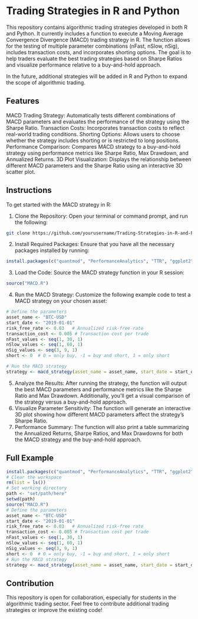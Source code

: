 # Trading Strategies in R and Python
This repository contains algorithmic trading strategies developed in both R and Python. It currently includes a function to execute a Moving Average Convergence Divergence (MACD) trading strategy in R. The function allows for the testing of multiple parameter combinations (nFast, nSlow, nSig), includes transaction costs, and incorporates shorting options. The goal is to help traders evaluate the best trading strategies based on Sharpe Ratios and visualize performance relative to a buy-and-hold approach.

In the future, additional strategies will be added in R and Python to expand the scope of algorithmic trading.

## Features

MACD Trading Strategy: Automatically tests different combinations of MACD parameters and evaluates the performance of the strategy using the Sharpe Ratio.
Transaction Costs: Incorporates transaction costs to reflect real-world trading conditions.
Shorting Options: Allows users to choose whether the strategy includes shorting or is restricted to long positions.
Performance Comparison: Compares MACD strategy to a buy-and-hold strategy using performance metrics like Sharpe Ratio, Max Drawdown, and Annualized Returns.
3D Plot Visualization: Displays the relationship between different MACD parameters and the Sharpe Ratio using an interactive 3D scatter plot.

## Instructions

To get started with the MACD strategy in R:

1. Clone the Repository:
Open your terminal or command prompt, and run the following:
```bash
git clone https://github.com/yourusername/Trading-Strategies-in-R-and-Python.git
```
2. Install Required Packages: Ensure that you have all the necessary packages installed by running:
```r
install.packages(c("quantmod", "PerformanceAnalytics", "TTR", "ggplot2", "parallel", "plotly"))
```
3. Load the Code: Source the MACD strategy function in your R session:
```r
source("MACD.R")
```
4. Run the MACD Strategy: Customize the following example code to test a MACD strategy on your chosen asset:
```r
# Define the parameters
asset_name <- "BTC-USD"
start_date <- "2019-01-01"
risk_free_rate <- 0.03   # Annualized risk-free rate
transaction_cost <- 0.005 # Transaction cost per trade
nFast_values <- seq(1, 30, 1)
nSlow_values <- seq(1, 60, 1)
nSig_values <- seq(3, 9, 1)
short <- 0  # 0 = only buy, -1 = buy and short, 1 = only short

# Run the MACD strategy
strategy <- macd_strategy(asset_name = asset_name, start_date = start_date, risk_free_rate = risk_free_rate, transaction_cost = transaction_cost, nFast_values = nFast_values, nSlow_values = nSlow_values, nSig_values = nSig_values, short = short)
```
5. Analyze the Results: After running the strategy, the function will output the best MACD parameters and performance metrics like the Sharpe Ratio and Max Drawdown. Additionally, you'll get a visual comparison of the strategy versus a buy-and-hold approach.
6. Visualize Parameter Sensitivity: The function will generate an interactive 3D plot showing how different MACD parameters affect the strategy’s Sharpe Ratio.
7. Performance Summary: The function will also print a table summarizing the Annualized Returns, Sharpe Ratios, and Max Drawdowns for both the MACD strategy and the buy-and-hold approach.

## Full Example
```r
install.packages(c("quantmod", "PerformanceAnalytics", "TTR", "ggplot2", "parallel", "plotly"))
# Clear the workspace
rm(list = ls())
# Set working directory
path <- "set/path/here"
setwd(path)
source("MACD.R")
# Define the parameters
asset_name <- "BTC-USD"
start_date <- "2019-01-01"
risk_free_rate <- 0.03   # Annualized risk-free rate
transaction_cost <- 0.005 # Transaction cost per trade
nFast_values <- seq(1, 30, 1)
nSlow_values <- seq(1, 60, 1)
nSig_values <- seq(3, 9, 1)
short <- 0  # 0 = only buy, -1 = buy and short, 1 = only short
# Run the MACD strategy
strategy <- macd_strategy(asset_name = asset_name, start_date = start_date, risk_free_rate = risk_free_rate, transaction_cost = transaction_cost, nFast_values = nFast_values, nSlow_values = nSlow_values, nSig_values = nSig_values, short = short)
```
   
## Contribution
This repository is open for collaboration, especially for students in the algorithmic trading sector. Feel free to contribute additional trading strategies or improve the existing code!
